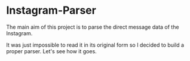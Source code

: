# Instagram-Parser

The main aim of this project is to parse the direct message data of the Instagram. 

It was just impossible to read it in its original form so I decided to build a proper parser. Let's see how it goes.